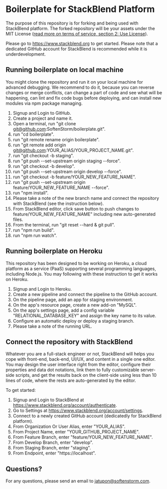 # Boilerplate for StackBlend Platform

The purpose of this repository is for forking and being used with StackBlend platform. The forked repository will be your assets under the MIT License ([read more on terms of service, section 2: Use License](https://www.softenstorm.com/stackblend-policy-and-terms)).

Please go to https://www.stackblend.org to get started. Please note that a dedicated GitHub account for StackBlend is recommended while it is underdevelopment.

## Running boilerplate on local machine

You might clone the repository and run it on your local machine for advanced debugging. We recommend to do it, because you can reverse changes or merge conflicts, can change a part of code and see what will be happening, can lint and fix code bugs before deploying, and can install new modules via npm package managing.

1. Signup and Login to GitHub.
2. Create a project and name it.
3. Open a terminal, run "git clone git@github.com:SoftenStorm/boilerplate.git".
4. run "cd boilerplate".
5. run "git remote rename origin boilerplate".
6. run "git remote add origin git@github.com:YOUR_ALIAS/YOUR_PROJECT_NAME.git".
7. run "git checkout -b staging".
8. run "git push --set-upstream origin staging --force".
7. run "git checkout -b develop".
8. run "git push --set-upstream origin develop --force".
9. run "git checkout -b feature/YOUR_NEW_FEATURE_NAME".
10. run "git push --set-upstream origin feature/YOUR_NEW_FEATURE_NAME --force".
11. run "npm install".
12. Please take a note of the new branch name and connect the repository with StackBlend (see the instruction below).
13. From StackBlend editor, click save button to push changes to feature/YOUR_NEW_FEATURE_NAME" including new auto-generated files.
14. From the terminal, run "git reset --hard & git pull".
15. run "npm run build".
16. run "npm run watch".

## Running boilerplate on Heroku

This repository has been designed to be working on Heroku, a cloud platform as a service (PaaS) supporting several programming languages, including Node.js. You may following with these instruction to get it works on Heroku.

1. Signup and Login to Heroku.
2. Create a new pipeline and connect the pipeline to the GitHub account.
3. On the pipeline page, add an app for staging environment.
4. On the app's resource page, create a new add-on "MySQL".
5. On the app's settings page, add a config variable "RELATIONAL_DATABASE_KEY" and assign the key name to its value.
6. Configure an automatic deploy or deploy a staging branch.
7. Please take a note of the running URL.

## Connect the repository with StackBlend

Whatever you are a full-stack engineer or not, StackBlend will helps you cope with front-end, back-end, UI/UX, and content in a single one editor. You may design the user interface right from the editor, configure their properties and data dot notations, link them to fully customizable server-side scripts, and get the results back on the client-side using less than 10 lines of code, where the rests are auto-generated by the editor.

To get started:

1. Signup and Login to StackBlend at https://www.stackblend.org/account/authenticate.
2. Go to Settings at https://www.stackblend.org/account/settings.
3. Connect to a newly created GitHub account (dedicatedly for StackBlend platform).
4. From Organization Or User Alias, enter "YOUR_ALIAS".
5. From Project Name, enter "YOUR_GITHUB_PROJECT_NAME".
6. From Feature Branch, enter "feature/YOUR_NEW_FEATURE_NAME".
7. From Develop Branch, enter "develop".
8. From Staging Branch, enter "staging".
9. From Endpoint, enter "https://localhost".

## Questions?

For any questions, please send an email to [jatupon@softenstorm.com](mailto:jatupon@softenstorm.com).
